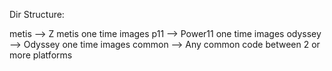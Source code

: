 Dir Structure:

metis --> Z metis one time images
p11   --> Power11 one time images
odyssey --> Odyssey one time images
common --> Any common code between 2 or more platforms
